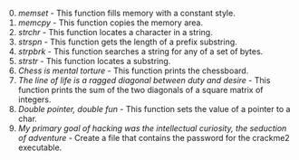 0. *memset* - This function fills memory with a constant style.
1. *memcpy* - This function copies the memory area.
2. *strchr* - This function locates a character in a string.
3. *strspn* - This function gets the length of a prefix substring.
4. *strpbrk* - This function searches a string for any of a set of bytes.
5. *strstr* - This function locates a substring.
6. *Chess is mental torture* - This function prints the chessboard.
7. *The line of life is a ragged diagonal between duty and desire* - This function prints the sum of the two diagonals of a square matrix of integers.
8. *Double pointer, double fun* - This function sets the value of a pointer to a char.
9. *My primary goal of hacking was the intellectual curiosity, the seduction of adventure* - Create a file that contains the password for the crackme2 executable.